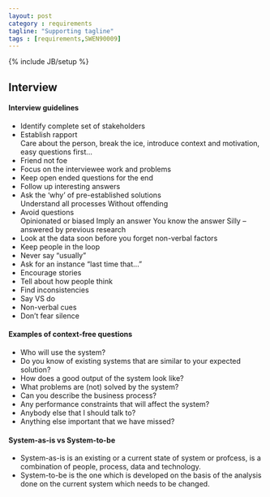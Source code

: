 ```yaml
---
layout: post
category : requirements
tagline: "Supporting tagline"
tags : [requirements,SWEN90009]
---
```

{% include JB/setup %}

## Interview
#### Interview guidelines
<ul>
	<li>Identify complete set of stakeholders</li>
	<li>Establish rapport</li>
	    Care about the person, break the ice, introduce context and motivation, easy questions first…
    <li>Friend not foe</li>
	<li>Focus on the interviewee work and problems</li>
	<li>Keep open ended questions for the end</li>
	<li>Follow up interesting answers</li>
	<li>Ask the ‘why’ of pre-established solutions</li>
	    Understand all processes
	    Without offending
	<li>Avoid questions</li>
	    Opinionated or biased
	    Imply an answer
	    You know the answer
	    Silly – answered by previous research
	<li>Look at the data soon before you forget non-verbal factors</li>
	<li>Keep people in the loop</li>
	<li>Never say “usually”</li>
	<li>Ask for an instance “last time that…”</li>
	<li>Encourage stories</li>
	<li>Tell about how people think</li>
	<li>Find inconsistencies</li>
	<li>Say VS do</li>
	<li>Non-verbal cues</li>
	<li>Don’t fear silence</li>
</ul>

#### Examples of context-free questions
<ul>
	<li>Who will use the system?</li>
	<li>Do you know of existing systems that are similar to your expected solution?</li>
	<li>How does a good output of the system look like?</li>
	<li>What problems are (not) solved by the system?</li>
	<li>Can you describe the business process?</li>
	<li>Any performance constraints that will affect the system?</li>
	<li>Anybody else that I should talk to?</li>
    <li>Anything else important that we have missed?</li>
</ul>

#### System-as-is vs System-to-be
<ul>
	<li>System-as-is is an existing or a current state of system or profcess, is a combination of people, process, data and technology.</li>
	<li>System-to-be is the one which is developed on the basis of the analysis done on the current system which needs to be changed.</li>
</ul>





